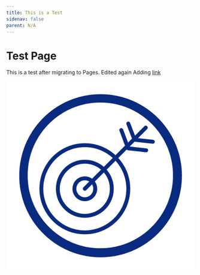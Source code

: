 ```yaml
---
title: This is a Test
sidenav: false
parent: N/A
---
```

# T﻿est Page

T﻿his is a test after migrating to Pages. Edited again Adding [link](http://www.linkedin.com/company/fehrm)

![CTA Icon](../images/cta-icon1.png)
